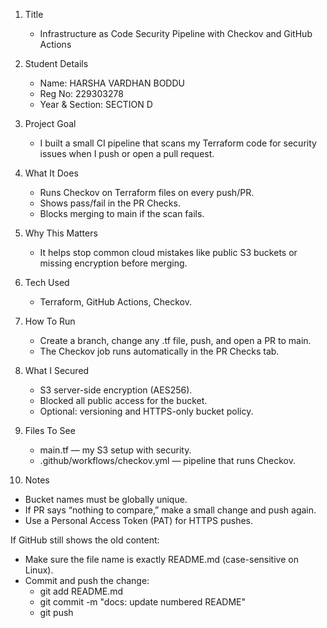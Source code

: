 1. Title  
   - Infrastructure as Code Security Pipeline with Checkov and GitHub Actions

2. Student Details  
   - Name: HARSHA VARDHAN BODDU  
   - Reg No: 229303278  
   - Year & Section: SECTION D

3. Project Goal  
   - I built a small CI pipeline that scans my Terraform code for security issues when I push or open a pull request.

4. What It Does  
   - Runs Checkov on Terraform files on every push/PR.  
   - Shows pass/fail in the PR Checks.  
   - Blocks merging to main if the scan fails.

5. Why This Matters  
   - It helps stop common cloud mistakes like public S3 buckets or missing encryption before merging.

6. Tech Used  
   - Terraform, GitHub Actions, Checkov.

7. How To Run  
   - Create a branch, change any .tf file, push, and open a PR to main.  
   - The Checkov job runs automatically in the PR Checks tab.

8. What I Secured  
   - S3 server-side encryption (AES256).  
   - Blocked all public access for the bucket.  
   - Optional: versioning and HTTPS-only bucket policy.

9. Files To See  
   - main.tf — my S3 setup with security.  
   - .github/workflows/checkov.yml — pipeline that runs Checkov.

10. Notes  
   - Bucket names must be globally unique.  
   - If PR says “nothing to compare,” make a small change and push again.  
   - Use a Personal Access Token (PAT) for HTTPS pushes.

If GitHub still shows the old content:
- Make sure the file name is exactly README.md (case-sensitive on Linux).
- Commit and push the change:
  - git add README.md
  - git commit -m "docs: update numbered README"
  - git push

